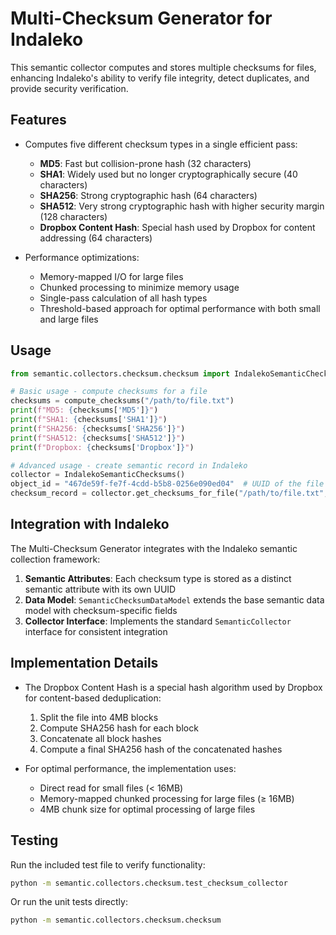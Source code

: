 # Multi-Checksum Generator for Indaleko

This semantic collector computes and stores multiple checksums for files, enhancing Indaleko's ability to verify file integrity, detect duplicates, and provide security verification.

## Features

- Computes five different checksum types in a single efficient pass:
  - **MD5**: Fast but collision-prone hash (32 characters)
  - **SHA1**: Widely used but no longer cryptographically secure (40 characters)
  - **SHA256**: Strong cryptographic hash (64 characters)
  - **SHA512**: Very strong cryptographic hash with higher security margin (128 characters)
  - **Dropbox Content Hash**: Special hash used by Dropbox for content addressing (64 characters)

- Performance optimizations:
  - Memory-mapped I/O for large files
  - Chunked processing to minimize memory usage
  - Single-pass calculation of all hash types
  - Threshold-based approach for optimal performance with both small and large files

## Usage

```python
from semantic.collectors.checksum.checksum import IndalekoSemanticChecksums, compute_checksums

# Basic usage - compute checksums for a file
checksums = compute_checksums("/path/to/file.txt")
print(f"MD5: {checksums['MD5']}")
print(f"SHA1: {checksums['SHA1']}")
print(f"SHA256: {checksums['SHA256']}")
print(f"SHA512: {checksums['SHA512']}")
print(f"Dropbox: {checksums['Dropbox']}")

# Advanced usage - create semantic record in Indaleko
collector = IndalekoSemanticChecksums()
object_id = "467de59f-fe7f-4cdd-b5b8-0256e090ed04"  # UUID of the file object
checksum_record = collector.get_checksums_for_file("/path/to/file.txt", object_id)
```

## Integration with Indaleko

The Multi-Checksum Generator integrates with the Indaleko semantic collection framework:

1. **Semantic Attributes**: Each checksum type is stored as a distinct semantic attribute with its own UUID
2. **Data Model**: `SemanticChecksumDataModel` extends the base semantic data model with checksum-specific fields
3. **Collector Interface**: Implements the standard `SemanticCollector` interface for consistent integration

## Implementation Details

- The Dropbox Content Hash is a special hash algorithm used by Dropbox for content-based deduplication:
  1. Split the file into 4MB blocks
  2. Compute SHA256 hash for each block
  3. Concatenate all block hashes
  4. Compute a final SHA256 hash of the concatenated hashes

- For optimal performance, the implementation uses:
  - Direct read for small files (< 16MB)
  - Memory-mapped chunked processing for large files (≥ 16MB)
  - 4MB chunk size for optimal processing of large files

## Testing

Run the included test file to verify functionality:

```bash
python -m semantic.collectors.checksum.test_checksum_collector
```

Or run the unit tests directly:

```bash
python -m semantic.collectors.checksum.checksum
```